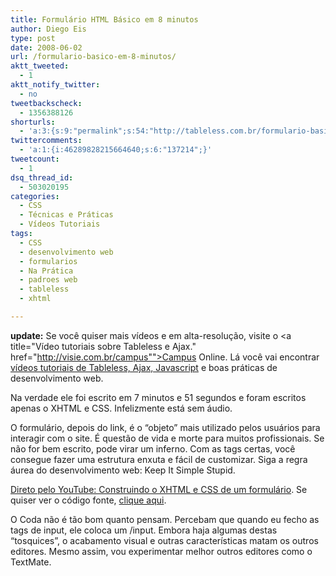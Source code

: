 ```yaml
---
title: Formulário HTML Básico em 8 minutos
author: Diego Eis
type: post
date: 2008-06-02
url: /formulario-basico-em-8-minutos/
aktt_tweeted:
  - 1
aktt_notify_twitter:
  - no
tweetbackscheck:
  - 1356388126
shorturls:
  - 'a:3:{s:9:"permalink";s:54:"http://tableless.com.br/formulario-basico-em-8-minutos";s:7:"tinyurl";s:26:"http://tinyurl.com/4444pqa";s:4:"isgd";s:19:"http://is.gd/5Bb2Ax";}'
twittercomments:
  - 'a:1:{i:46289828215664640;s:6:"137214";}'
tweetcount:
  - 1
dsq_thread_id:
  - 503020195
categories:
  - CSS
  - Técnicas e Práticas
  - Vídeos Tutoriais
tags:
  - CSS
  - desenvolvimento web
  - formularios
  - Na Prática
  - padroes web
  - tableless
  - xhtml

---
```

**update:** Se você quiser mais vídeos e em alta-resolução, visite o <a title="Vídeo tutoriais sobre Tableless e Ajax." href="http://visie.com.br/campus"">Campus Online</a>. Lá você vai encontrar [vídeos tutoriais de Tableless, Ajax, Javascript][1] e boas práticas de desenvolvimento web.

Na verdade ele foi escrito em 7 minutos e 51 segundos e foram escritos apenas o XHTML e CSS. Infelizmente está sem áudio.

O formulário, depois do link, é o &#8220;objeto&#8221; mais utilizado pelos usuários para interagir com o site. É questão de vida e morte para muitos profissionais. Se não for bem escrito, pode virar um inferno. Com as tags certas, você consegue fazer uma estrutura enxuta e fácil de customizar. Siga a regra áurea do desenvolvimento web: Keep It Simple Stupid.<!--more-->

[Direto pelo YouTube: Construindo o XHTML e CSS de um formulário][2]. Se quiser ver o código fonte, [clique aqui][3].



O Coda não é tão bom quanto pensam. Percebam que quando eu fecho as tags de input, ele coloca um /input. Embora haja algumas destas &#8220;tosquices&#8221;, o acabamento visual e outras características matam os outros editores. Mesmo assim, vou experimentar melhor outros editores como o TextMate.

 [1]: http://campus.visie.com.br/ "Vídeos sobre Tableless e Ajax"
 [2]: http://www.youtube.com/watch?v=9KlSuomZkdQ "Construindo o XHTML e CSS de um formulário"
 [3]: http://tableless.com.br/uploads/2008/06/index.html